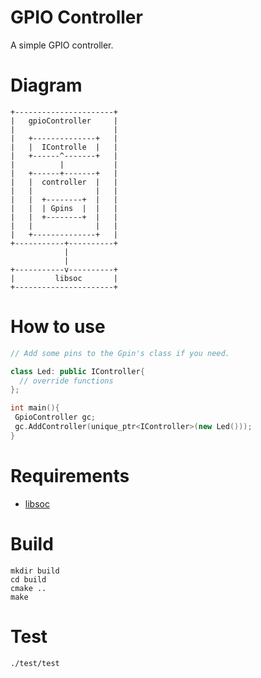 # GPIO Controller

A simple GPIO controller.


# Diagram

```
+----------------------+
|   gpioController     |
|                      |
|   +--------------+   |
|   |  IControlle  |   |
|   +------^-------+   |
|          |           |
|   +------+-------+   |
|   |  controller  |   |
|   |              |   |
|   |  +--------+  |   |
|   |  | Gpins  |  |   |
|   |  +--------+  |   |
|   |              |   |
|   +--------------+   |
+-----------+----------+
            |           
            |           
+-----------v----------+
|         libsoc       |
+----------------------+
```

# How to use

```c++
// Add some pins to the Gpin's class if you need.

class Led: public IController{
  // override functions
};

int main(){
 GpioController gc;
 gc.AddController(unique_ptr<IController>(new Led()));
}

```

# Requirements
* [libsoc](https://github.com/jackmitch/libsoc)


# Build

```
mkdir build
cd build
cmake ..
make
```


# Test

```
./test/test

```
